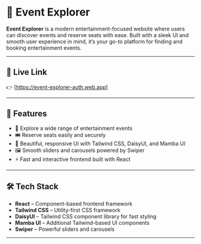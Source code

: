 # 🎉 Event Explorer

**Event Explorer** is a modern entertainment-focused website where users can discover events and reserve seats with ease. Built with a sleek UI and smooth user experience in mind, it’s your go-to platform for finding and booking entertainment events.

---

## 🔗 Live Link

👉 [https://event-explorer-auth.web.app]

---

## 🚀 Features

- 🌟 Explore a wide range of entertainment events
- 🎟 Reserve seats easily and securely
- 🎨 Beautiful, responsive UI with Tailwind CSS, DaisyUI, and Mamba UI
- 🖼 Smooth sliders and carousels powered by Swiper
- ⚡ Fast and interactive frontend built with React

---

## 🛠 Tech Stack

- **React** – Component-based frontend framework
- **Tailwind CSS** – Utility-first CSS framework
- **DaisyUI** – Tailwind CSS component library for fast styling
- **Mamba UI** – Additional Tailwind-based UI components
- **Swiper** – Powerful sliders and carousels

---


